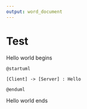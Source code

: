 ```yaml
---
output: word_document
---
```


# Test

Hello world begins

```plantuml
@startuml

[Client] -> [Server] : Hello

@enduml
```

Hello world ends
